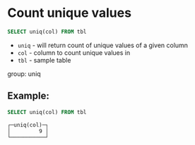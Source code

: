 # Count unique values

```sql
SELECT uniq(col) FROM tbl
```

- `uniq` - will return count of unique values of a given column
- `col` - column to count unique values in
- `tbl` - sample table

group: uniq

## Example: 
```sql
SELECT uniq(col) FROM tbl
```
```
┌─uniq(col)─┐
│         9 │
└───────────┘
```

